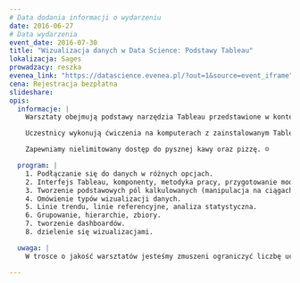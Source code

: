 ```yaml
---
# Data dodania informacji o wydarzeniu
date: 2016-06-27
# Data wydarzenia
event_date: 2016-07-30
title: "Wizualizacja danych w Data Science: Podstawy Tableau"
lokalizacja: Sages
prowadzacy: reszka
evenea_link: "https://datascience.evenea.pl/?out=1&source=event_iframe"
cena: Rejestracja bezpłatna
slideshare:
opis:
  informacje: |
    Warsztaty obejmują podstawy narzędzia Tableau przedstawione w kontekście scenariuszy biznesowych. Warsztat pokrywa następujące elementy:

    Uczestnicy wykonują ćwiczenia na komputerach z zainstalowanym Tableau na przygotowanych workbookach.

    Zapewniamy nielimitowany dostęp do pysznej kawy oraz pizzę. ☺

  program: |
    1. Podłączanie się do danych w różnych opcjach.
    2. Interfejs Tableau, komponenty, metodyka pracy, przygotowanie modelu danych.
    3. Tworzenie podstawowych pól kalkulowanych (manipulacja na ciągach znaków, podstawowe kalkulacje arytmetyczne, agregacje, funkcje daty, wyrażenia logiczne, szybkie kalkulacje tabelaryczne).
    4. Omówienie typów wizualizacji danych.
    5. Linie trendu, linie referencyjne, analiza statystyczna.
    6. Grupowanie, hierarchie, zbiory.
    7. tworzenie dashboardów.
    8. dzielenie się wizualizacjami.

  uwaga: |
    W trosce o jakość warsztatów jesteśmy zmuszeni ograniczyć liczbę uczestników.**Kwalifikacja odbywa się na podstawie odpowiedzi udzielonych w formularzu zgłoszeniowym oraz - w dalszym kroku - kolejności zgłoszeń.** Potwierdzenie udziału w warsztatach wraz z instrukcją przygotowania środowiska otrzymasz najpóźniej na 7 dni przed planowaną datą wydarzenia.

---
```

